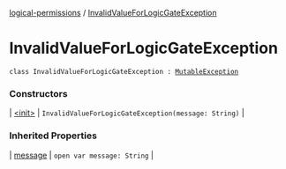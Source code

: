 [logical-permissions](../index.md) / [InvalidValueForLogicGateException](.)

# InvalidValueForLogicGateException

`class InvalidValueForLogicGateException : `[`MutableException`](../-mutable-exception/index.md)

### Constructors

| [&lt;init&gt;](-init-.md) | `InvalidValueForLogicGateException(message: String)` |

### Inherited Properties

| [message](../-mutable-exception/message.md) | `open var message: String` |

